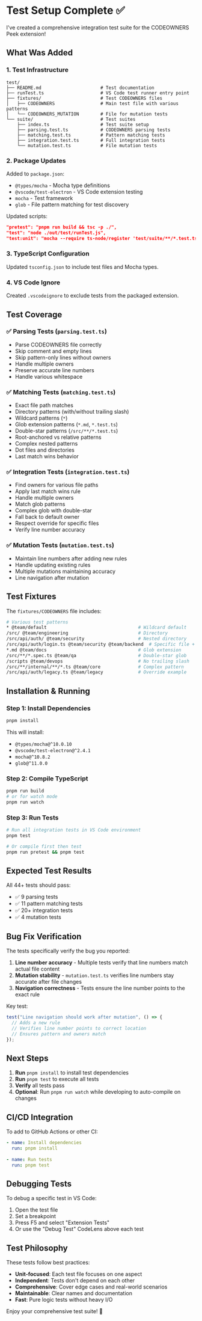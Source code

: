 # Test Setup Complete ✅

I've created a comprehensive integration test suite for the CODEOWNERS Peek extension!

## What Was Added

### 1. Test Infrastructure
```
test/
├── README.md                      # Test documentation
├── runTest.ts                     # VS Code test runner entry point
├── fixtures/                      # Test CODEOWNERS files
│   ├── CODEOWNERS                 # Main test file with various patterns
│   └── CODEOWNERS_MUTATION        # File for mutation tests
└── suite/                         # Test suites
    ├── index.ts                   # Test suite setup
    ├── parsing.test.ts            # CODEOWNERS parsing tests
    ├── matching.test.ts           # Pattern matching tests
    ├── integration.test.ts        # Full integration tests
    └── mutation.test.ts           # File mutation tests
```

### 2. Package Updates
Added to `package.json`:
- `@types/mocha` - Mocha type definitions
- `@vscode/test-electron` - VS Code extension testing
- `mocha` - Test framework
- `glob` - File pattern matching for test discovery

Updated scripts:
```json
"pretest": "pnpm run build && tsc -p ./",
"test": "node ./out/test/runTest.js",
"test:unit": "mocha --require ts-node/register 'test/suite/**/*.test.ts'"
```

### 3. TypeScript Configuration
Updated `tsconfig.json` to include test files and Mocha types.

### 4. VS Code Ignore
Created `.vscodeignore` to exclude tests from the packaged extension.

## Test Coverage

### ✅ Parsing Tests (`parsing.test.ts`)
- Parse CODEOWNERS file correctly
- Skip comment and empty lines
- Skip pattern-only lines without owners
- Handle multiple owners
- Preserve accurate line numbers
- Handle various whitespace

### ✅ Matching Tests (`matching.test.ts`)
- Exact file path matches
- Directory patterns (with/without trailing slash)
- Wildcard patterns (`*`)
- Glob extension patterns (`*.md`, `*.test.ts`)
- Double-star patterns (`/src/**/*.test.ts`)
- Root-anchored vs relative patterns
- Complex nested patterns
- Dot files and directories
- Last match wins behavior

### ✅ Integration Tests (`integration.test.ts`)
- Find owners for various file paths
- Apply last match wins rule
- Handle multiple owners
- Match glob patterns
- Complex glob with double-star
- Fall back to default owner
- Respect override for specific files
- Verify line number accuracy

### ✅ Mutation Tests (`mutation.test.ts`)
- Maintain line numbers after adding new rules
- Handle updating existing rules
- Multiple mutations maintaining accuracy
- Line navigation after mutation

## Test Fixtures

The `fixtures/CODEOWNERS` file includes:
```bash
# Various test patterns
* @team/default                                  # Wildcard default
/src/ @team/engineering                          # Directory
/src/api/auth/ @team/security                    # Nested directory
/src/api/auth/login.ts @team/security @team/backend  # Specific file + multiple owners
*.md @team/docs                                  # Glob extension
/src/**/*.spec.ts @team/qa                       # Double-star glob
/scripts @team/devops                            # No trailing slash
/src/**/internal/**/*.ts @team/core              # Complex pattern
/src/api/auth/legacy.ts @team/legacy             # Override example
```

## Installation & Running

### Step 1: Install Dependencies
```bash
pnpm install
```

This will install:
- `@types/mocha@^10.0.10`
- `@vscode/test-electron@^2.4.1`
- `mocha@^10.8.2`
- `glob@^11.0.0`

### Step 2: Compile TypeScript
```bash
pnpm run build
# or for watch mode
pnpm run watch
```

### Step 3: Run Tests
```bash
# Run all integration tests in VS Code environment
pnpm test

# Or compile first then test
pnpm run pretest && pnpm test
```

## Expected Test Results

All 44+ tests should pass:
- ✅ 9 parsing tests
- ✅ 11 pattern matching tests
- ✅ 20+ integration tests
- ✅ 4 mutation tests

## Bug Fix Verification

The tests specifically verify the bug you reported:
1. **Line number accuracy** - Multiple tests verify that line numbers match actual file content
2. **Mutation stability** - `mutation.test.ts` verifies line numbers stay accurate after file changes
3. **Navigation correctness** - Tests ensure the line number points to the exact rule

Key test:
```typescript
test("Line navigation should work after mutation", () => {
  // Adds a new rule
  // Verifies line number points to correct location
  // Ensures pattern and owners match
});
```

## Next Steps

1. **Run** `pnpm install` to install test dependencies
2. **Run** `pnpm test` to execute all tests
3. **Verify** all tests pass
4. **Optional**: Run `pnpm run watch` while developing to auto-compile on changes

## CI/CD Integration

To add to GitHub Actions or other CI:
```yaml
- name: Install dependencies
  run: pnpm install
  
- name: Run tests
  run: pnpm test
```

## Debugging Tests

To debug a specific test in VS Code:
1. Open the test file
2. Set a breakpoint
3. Press F5 and select "Extension Tests"
4. Or use the "Debug Test" CodeLens above each test

## Test Philosophy

These tests follow best practices:
- **Unit-focused**: Each test file focuses on one aspect
- **Independent**: Tests don't depend on each other
- **Comprehensive**: Cover edge cases and real-world scenarios
- **Maintainable**: Clear names and documentation
- **Fast**: Pure logic tests without heavy I/O

Enjoy your comprehensive test suite! 🎉

